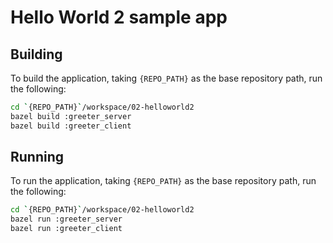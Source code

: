 # Hello World 2 sample app

## Building
To build the application, taking `{REPO_PATH}` as the base repository path, run the following:

```bash
cd `{REPO_PATH}`/workspace/02-helloworld2
bazel build :greeter_server
bazel build :greeter_client
```

## Running
To run the application, taking `{REPO_PATH}` as the base repository path, run the following:

```bash
cd `{REPO_PATH}`/workspace/02-helloworld2
bazel run :greeter_server
bazel run :greeter_client
```

